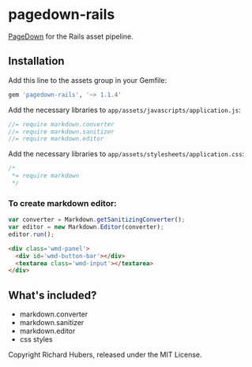 # pagedown-rails

[PageDown](https://code.google.com/p/pagedown/) for the Rails asset pipeline.

## Installation

Add this line to the assets group in your Gemfile:

```ruby
gem 'pagedown-rails', '~> 1.1.4'
```

Add the necessary libraries to `app/assets/javascripts/application.js`:

```js
//= require markdown.converter
//= require markdown.sanitizer
//= require markdown.editor
```

Add the necessary libraries to `app/assets/stylesheets/application.css`:

```css
/*
 *= require markdown
 */
```

### To create markdown editor:

```js
var converter = Markdown.getSanitizingConverter();
var editor = new Markdown.Editor(converter);
editor.run();
```

```html
<div class='wmd-panel'>
  <div id='wmd-button-bar'></div>
  <textarea class='wmd-input'></textarea>
</div>
```

## What's included?

* markdown.converter
* markdown.sanitizer
* markdown.editor
* css styles

Copyright Richard Hubers, released under the MIT License.
